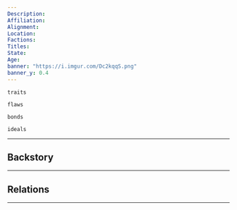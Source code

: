 ```yaml
---
Description: 
Affiliation: 
Alignment: 
Location: 
Factions: 
Titles: 
State: 
Age: 
banner: "https://i.imgur.com/Dc2kqqS.png"
banner_y: 0.4
---
```


```ad-Tr
traits
```

```ad-fw
flaws
```

```ad-Bd
bonds
```

```ad-idl
ideals
```

---
## Backstory


___
## Relations


___
